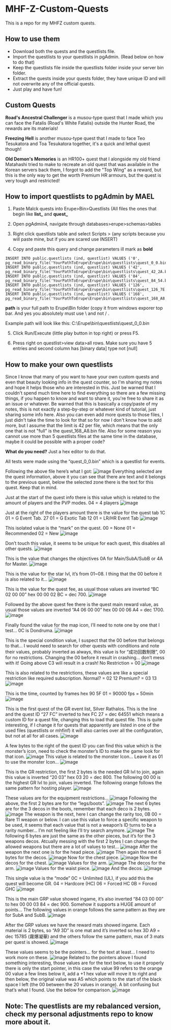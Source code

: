 # MHF-Z-Custom-Quests
This is a repo for my MHFZ custom quests.

## How to use them
* Download both the quests and the questlists file.
* Import the questlists to your questlists in pgAdmin. (Read below on how to do that)
* Keep the questlists file inside the questlists folder inside your server bin folder.
* Extract the quests inside your quests folder, they have unique ID and will not overwrite any of the official quests.
* Just play and have fun!

## Custom Quests
**Road's Ancestral Challenger** is a musou-type quest that I made which you can face the Fatalis (Road's White Fatalis) outside the Hunter Road, the rewards are its materials!

**Freezing Hell** is another musou-type quest that I made to face Teo Tesukatora and Toa Tesukatora together, it's a quick and lethal quest though!

**Old Demon's Memories** is an HR100+ quest that I alongside my old friend Matahashi tried to make to recreate an old quest that was available in the Korean servers back them, I forgot to add the "Top Wing" as a reward, but this is the only way to get the worth Premium HR armours, but the quest is very tough and restricted!

## How to import questlists to pgAdmin by MAEL
1. Paste Malck quests into Erupe>Bin>Questlists
(All files the ones that begin like **list_** and **quest_**

2. Open pgAdmin4, navigate through databases>erupe>schemas>tables

3. Right click questlists table and select Scripts > (any scripts because you will paste mine, but if you are scared use INSERT)

4. Copy and paste this query and change parameters ill mark as **bold**

```
INSERT INTO public.questlists (ind, questlist) VALUES ('0', pg_read_binary_file('YourPathToErupe\Erupe\bin\questlists\quest_0_0.bin'));
INSERT INTO public.questlists (ind, questlist) VALUES ('42', pg_read_binary_file('YourPathToErupe\Erupe\bin\questlists\quest_42_2A.bin'));
INSERT INTO public.questlists (ind, questlist) VALUES ('84', pg_read_binary_file('YourPathToErupe\Erupe\bin\questlists\quest_84_54.bin'));
INSERT INTO public.questlists (ind, questlist) VALUES ('126', pg_read_binary_file('YourPathToErupe\Erupe\bin\questlists\quest_126_7E.bin'));
INSERT INTO public.questlists (ind, questlist) VALUES ('168', pg_read_binary_file('YourPathToErupe\Erupe\bin\questlists\quest_168_A8.bin'));
```

  **path** is your full path to Erupe\Bin folder (copy it from windows exporer top bar. And yes you absolutely must use \ and not / .

  Example path will look like this:
  C:\Erupe\bin\questlists\quest_0_0.bin

5. Click Run/Execute (little play button in top right) or press F5.

6. Press right on questlist>view data>all rows. Make sure you have 5 entries and second column has [binary data] type not [null]

## How to make your own questlists
Since I know that many of you want to have your own custom quests and even that beauty looking info in the quest counter, so I'm sharing my notes and hope it helps those who are interested in this. Just be warned that I couldn't spend much time here to find everything so there are a few missing things, if you happen to know and want to share it, you're free to share it as an issue or whatever. Be warned that this is basically a copy/paste of my notes, this is not exactly a step-by-step or whatever kind of tutorial, just sharing some info here. Also you can even add more quests to those files, I just didn't take the time to look for that so for now I don't know how to add more, but I assume that the limit is 42 per file, which means that the only one that is not "full" is the quest_168_A8.bin file. Also for some reason you cannot use more than 5 questlists files at the same time in the database, maybe it could be possible with a proper code?

**What do you need?**
Just a hex editor to do that.

All tests were made using the “quest_0_0.bin” which is a questlist for events.

Following the above file here’s what I got:
![image](https://user-images.githubusercontent.com/68492734/160055399-c3fae801-0c16-49a0-872b-95945adfe7d6.png)
Everything selected are the quest information, above it you can see that there are text and it belongs to the previous quest, below the selected zone there is the text for this quest. Keep that in mind.

Just at the start of the quest info there is this value which is related to the amount of players and the PVP modes.
04 = 4 players
![image](https://user-images.githubusercontent.com/68492734/160055683-c2287a7e-7b8a-47de-9c04-ad282618706e.png)

Just at the right of the players amount there is the value for the quest tab 1C 01 = G Event Tab.
27 01 = G Exotic Tab
12 01 = LR/HR Event Tab
![image](https://user-images.githubusercontent.com/68492734/160055723-06a2e373-d750-4f28-95d5-b249b5376abf.png)

This isolated value is the “mark” on the quest.
00 = None
01 = Recommended
02 = New
![image](https://user-images.githubusercontent.com/68492734/160252302-063e5a0b-1a68-4cca-a85f-aa8b0131947b.png)

Don’t touch this value, it seems to be unique for each quest, this disables all other quests.
![image](https://user-images.githubusercontent.com/68492734/160055749-e1baa38c-41ff-4638-a7e4-3022b0a7debb.png)

This is the value that changes the objectives 0A for Main/SubA/SubB or 4A for Master.
![image](https://user-images.githubusercontent.com/68492734/160055791-4944ff14-3029-4782-9883-9f55bb771ac0.png)

This is the value for the star lvl, it’s from 01~08. I thing that the 00 before it is also related to it…
![image](https://user-images.githubusercontent.com/68492734/160055836-a4dce7b5-373b-4733-a999-26332004b7d1.png)

This is the value for the quest fee, as usual those values are inverted “BC 02 00 00” hex 00 00 02 BC = dec 700.
![image](https://user-images.githubusercontent.com/68492734/160055869-51bfcfe0-f73b-455c-9ef0-1de164efa602.png)

Followed by the above quest fee there is the quest main reward value, as usual those values are inverted “A4 06 00 00” hex 00 00 06 A4 = dec 1700.
![image](https://user-images.githubusercontent.com/68492734/160055900-26f38a17-7ce6-48fc-8eee-778ee83ec0ca.png)

Finally found the value for the map icon, I’ll need to note one by one that I test… 0C is Dondruma.
![image](https://user-images.githubusercontent.com/68492734/160055929-e5ea93a7-5cce-479a-b24c-c38fba1ef6b2.png)

This is the special condition value, I suspect that the 00 before that belongs to that… I would need to search for other quests with conditions and note their values, probably inverted as always, this value is for “成功回数制限”, 00 for no restrictions. Changing the 00 before it result in crashing… don’t mess with it! Going above C3 will result in a crash!
No Restriction = 00 
![image](https://user-images.githubusercontent.com/68492734/160055958-2e4ff037-c6e4-4225-80f1-cd9d805d1676.png)

This is also related to the restrictions, these values are like a special restriction like required subscription.
Normal? = 02 12
Premium? = 03 13
![image](https://user-images.githubusercontent.com/68492734/160055992-09bd580e-7c9e-4d50-9de1-3f4ef58db44a.png)

This is the time, counted by frames hex 90 5F 01 = 90000 fps = 50min
![image](https://user-images.githubusercontent.com/68492734/160056002-f19af0ff-4f63-41d5-9c09-f8bd7dcd0929.png)

This is the first quest of the GR event list, Silver Rathalos.
This is the line and the quest ID “27 FC” inverted to hex FC 27 = dec 64551 which means a custom ID for a quest file, changing this to load that quest file. This is quite interesting, if I change it for quests that apparently are listed in one of the used files (questlists or mhfinf) it will also carries over all the configuration, but not at all for all cases.
![image](https://user-images.githubusercontent.com/68492734/160056029-afb04b94-d70a-4e00-a152-02af0a1dcbb5.png)

A few bytes to the right of the quest ID you can find this value which is the monster’s icon, need to check the monster’s ID to make the game look for that icon.
![image](https://user-images.githubusercontent.com/68492734/160056059-ca7b991a-227e-4efb-a0ab-c4b2202d5ce2.png)
This value is related to the monster Icon… Leave it as 01 to use the monster Icon…
![image](https://user-images.githubusercontent.com/68492734/160056091-53037a1c-6115-4d96-96b8-324076e30917.png)

This is the GR restriction, the first 2 bytes is the needed GR lvl to join, again this value is inverted “20 03” hex 03 20 = dec 800. The following 00 00 is the highest GR lvl to join, values inverted.
The following orange follows the same pattern for hosting player.
![image](https://user-images.githubusercontent.com/68492734/160056110-297465c5-e3c1-400d-bcfb-4dd17c0d65b0.png)

These values are for the equipment restrictions…
![image](https://user-images.githubusercontent.com/68492734/160056129-4c23c7c8-cbb6-42ed-bd16-a2f967301767.png)
Following the above, the first 2 bytes are for the “legs/boots”.
![image](https://user-images.githubusercontent.com/68492734/160056160-06a2b6e8-58af-4728-8413-decdefbacaca.png)
The next 6 bytes are for the 3 decos in the boots, remember that each deco is 2 bytes.
![image](https://user-images.githubusercontent.com/68492734/160056174-8c940326-1f54-4bb0-bc33-6399250078b5.png)
The weapon is the next, here I can change the rarity too, 0B 00 = Rare 11 weapon or below. I can use this value to force a specific weapon to be used, it seems that each value that is not a weapon’s ID turns to be a rarity number… I’m not feeling like I’ll try search anymore.
![image](https://user-images.githubusercontent.com/68492734/160056201-b5e96821-cff6-40a2-8822-e0e687c3a7bd.png)
The following 6 bytes are just the same as the other pieces, but it’s for the 3 weapons decos. Atcually messing with the first 2 bytes I can change the allowed weapons but there are a lot of values to test…
![image](https://user-images.githubusercontent.com/68492734/160056223-e85e79dc-556d-4cfd-a416-e5af304505fe.png)
After the weapon the next one is for the head piece.
![image](https://user-images.githubusercontent.com/68492734/160056242-a5aa27f0-8529-4685-b872-51f899ef8c89.png)
Then again the next 6 bytes for the decos.
![image](https://user-images.githubusercontent.com/68492734/160056256-c5bb7af0-db88-4f13-8985-f1011fbe3260.png)
Now for the chest piece.
![image](https://user-images.githubusercontent.com/68492734/160056275-fd020adb-64a5-4fd8-8646-365044af3af0.png)
Now the decos for the chest.
![image](https://user-images.githubusercontent.com/68492734/160056306-e29ca2f7-9d96-499e-8f07-2955e01cff9f.png)
Values for the arm.
![image](https://user-images.githubusercontent.com/68492734/160056328-47ebf3eb-44e8-4c6e-aae4-f31d7709e6c7.png)
The decos for the arm.
![image](https://user-images.githubusercontent.com/68492734/160056350-cd9acc25-8ce9-48e5-9c88-c8e7ff527c17.png)
Values for the waist piece.
![image](https://user-images.githubusercontent.com/68492734/160056368-b1dc73a9-8ce3-4637-b5b5-5c196a9d1bb6.png)
And the decos.
![image](https://user-images.githubusercontent.com/68492734/160056392-84abc436-f315-419c-8bf8-7b3239a41318.png)

This single value is the “mode” 0C = Unlimited (UL), if you add this the quest will become GR.
04 = Hardcore (HC)
06 = Forced HC
0B = Forced GHC
![image](https://user-images.githubusercontent.com/68492734/160252356-41ce947c-00ae-46bc-a6da-98f9ba7798f4.png)

This is the main GRP value showed ingame, it’s also inverted “84 03 00 00” to hex 00 00 03 84 = dec 900. Somehow it supports a HUGE amount of points… The following values in orange follows the same pattern as they are for SubA and SubB.
![image](https://user-images.githubusercontent.com/68492734/160056417-4d48cb64-f1f1-4caa-82f2-93c988d53ac2.png)

After the GRP values we have the reward mats showed ingame. Each material is 2 bytes, so “A9 3D” is one mat and it’s inverted so hex 3D A9 = dec 15785 (霧爆凝華) and the others follow the same pattern, max of 3 mats per quest is showed.
![image](https://user-images.githubusercontent.com/68492734/160056444-9302f7ce-e5cb-4a84-b7c6-bd30731be1f7.png)

These values seems to be the pointers… for the text at least… I need to work more on these.
![image](https://user-images.githubusercontent.com/68492734/160056469-651dcbff-8a5f-4c64-b864-d2cf1aa71b2d.png)
Related to the pointers above I found something interesting, those values are for the text below, to use it properly there is only the start pointer, in this case the value 99 refers to the orange 00 value a few lines below it, add a +1 hex value will move it to right and then below, the original value was A5 which points to the start of the black space I left (the 00 between the 20 values in orange). A bit confusing but that’s what I found. Use the below for comparison.
![image](https://user-images.githubusercontent.com/68492734/160056503-64055569-1e0d-404d-b4b9-08efdddb92b9.png)

## Note: The questlists are my rebalanced version, check my personal adjustments repo to know more about it.

